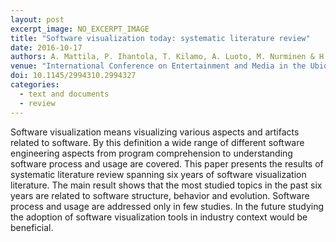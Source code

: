 ```yaml
---
layout: post
excerpt_image: NO_EXCERPT_IMAGE
title: "Software visualization today: systematic literature review"
date: 2016-10-17
authors: A. Mattila, P. Ihantola, T. Kilamo, A. Luoto, M. Nurminen & H. Väätäjä
venue: "International Conference on Entertainment and Media in the Ubiquitous Era"
doi: 10.1145/2994310.2994327
categories:
  - text and documents
  - review
---
```

Software visualization means visualizing various aspects and artifacts related to software. By this definition a wide range of different software engineering aspects from program comprehension to understanding software process and usage are covered. This paper presents the results of systematic literature review spanning six years of software visualization literature. The main result shows that the most studied topics in the past six years are related to software structure, behavior and evolution. Software process and usage are addressed only in few studies. In the future studying the adoption of software visualization tools in industry context would be beneficial.
